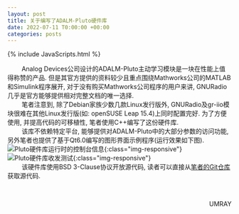 ```yaml
---
layout: post
title: 关于编写了ADALM-Pluto硬件库
date: 2022-07-11 T0:00:00 +00:00
categories: posts
---
```


{% include JavaScripts.html %}

&emsp;&emsp; Analog Devices公司设计的ADALM-Pluto主动学习模块是一块在性能上值得称赞的产品. 但是其官方提供的资料较少且重点围绕Mathworks公司的MATLAB和Simulink程序展开, 对于没有购买Mathworks公司程序的用户来讲, GNURadio几乎是官方能够提供相对完整文档的唯一选择.  
&emsp;&emsp; 笔者注意到, 除了Debian家族少数几款Linux发行版外, GNURadio及gr-iio模块很难在其他Linux发行版(如: openSUSE Leap 15.4)上同时配置完好. 为了方便使用, 并提高代码的可移植性, 笔者使用C++编写了这份硬件库.  
&emsp;&emsp; 该库不依赖特定平台, 能够提供对ADALM-Pluto中的大部分参数的访问功能, 另外笔者也提供了基于Qt6.0编写的图形界面示例程序(运行效果如下图).  
![Pluto硬件库运行时的控制台信息](/include/Blog/20220711001.png){:class="img-responsive"}  
![Pluto硬件库收发测试](/include/Blog/20220711002.png){:class="img-responsive"}  
&emsp;&emsp; 该硬件库使用BSD 3-Clause协议开放源代码, 读者可以直接从[笔者的Git仓库](https://github.com/Umaru-Xi/PlutoSDRDevice "笔者的Git仓库链接") 获取源代码.  

&emsp;&emsp;  
<p align="right">UMRAY</p>

